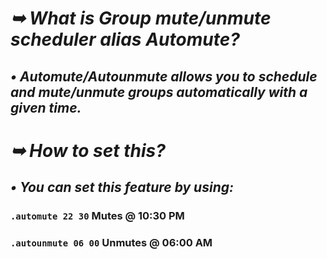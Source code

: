 # _➥ What is Group mute/unmute scheduler alias Automute?_
## _• Automute/Autounmute allows you to schedule and mute/unmute groups automatically with a given time._
# _➥ How to set this?_
## _• You can set this feature by using:_
### `.automute 22 30` Mutes @ 10:30 PM
### `.autounmute 06 00` Unmutes @ 06:00 AM